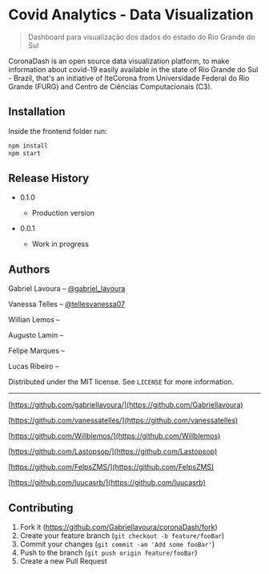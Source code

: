 # Covid Analytics - Data Visualization

> Dashboard para visualização dos dados do estado do Rio Grande do Sul

CoronaDash is an open source data visualization platform, to make information about covid-19 easily available in the state of Rio Grande do Sul - Brazil, that's an initiative of IteCorona from Universidade Federal do Rio Grande (FURG) and Centro de Ciências Computacionais (C3).

## Installation
Inside the frontend folder run:
```sh
npm install 
npm start
```



## Release History
* 0.1.0
    * Production version
    
* 0.0.1
    * Work in progress



## Authors

Gabriel Lavoura – [@gabriel_lavoura](https://twitter.com/gabriel_lavoura)

Vanessa Telles – [@tellesvanessa07](https://www.linkedin.com/in/vanessa-telles-da-silva-8ab4b614a/)

Willian Lemos –

Augusto Lamin –

Felipe Marques –

Lucas Ribeiro –

Distributed under the MIT license. See ``LICENSE`` for more information.

---

[https://github.com/gabriellavoura/](https://github.com/Gabriellavoura)

[https://github.com/vanessatelles/](https://github.com/vanessatelles)

[https://github.com/Willblemos/](https://github.com/Willblemos)

[https://github.com/Lastopsop/](https://github.com/Lastopsop)

[https://github.com/FelpsZMS/](https://github.com/FelpsZMS)

[https://github.com/luucasrb/](https://github.com/luucasrb)

## Contributing

1. Fork it (<https://github.com/Gabriellavoura/coronaDash/fork>)
2. Create your feature branch (`git checkout -b feature/fooBar`)
3. Commit your changes (`git commit -am 'Add some fooBar'`)
4. Push to the branch (`git push origin feature/fooBar`)
5. Create a new Pull Request
